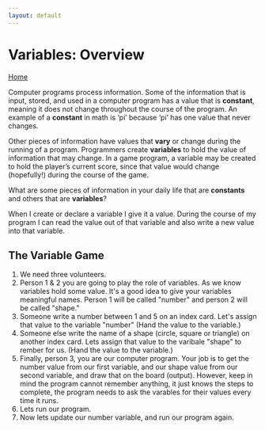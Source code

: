 ```yaml
---
layout: default
---
```


# Variables: Overview
[Home](./)

Computer programs process information.  Some of the information that is input, stored, and used in a computer program has a value that is **constant**, meaning it does not change throughout the course of the program.  An example of a **constant** in math is ‘pi’ because ‘pi’ has one value that never changes.

Other pieces of information have values that **vary** or change during the running of a program.  Programmers create **variables** to hold the value of information that may change.  In a game program, a variable may be created to hold the player’s current score, since that value would change (hopefully!) during the course of the game.

What are some pieces of information in your daily life that are **constants** and others that are **variables**?

When I create or declare a variable I give it a value. During the course of my program I can read the value out of that variable and also write a new value into that variable. 

## The Variable Game

1. We need three volunteers. 
1. Person 1 & 2 you are going to play the role of variables. As we know variables hold some value. It's a good idea to give your variables meaningful names. Person 1 will be called "number" and person 2 will be called "shape."
1. Someone write a number between 1 and 5 on an index card. Let's assign that value to the variable "number" (Hand the value to the variable.)
1. Someone else write the name of a shape (circle, square or triangle) on another index card. Lets assign that value to the varibale "shape" to rember for us. (Hand the value to the variable.)
1. Finally, person 3, you are our computer program. Your job is to get the number value from our first variable, and our shape value from our second variable, and draw that on the board (output). However, keep in mind the program cannot remember anything, it just knows the steps to complete, the program needs to ask the varables for their values every time it runs. 
1. Lets run our program. 
1. Now lets update our number variable, and run our program again.

